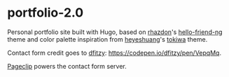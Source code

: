 # portfolio-2.0

Personal portfolio site built with Hugo, based on [rhazdon](https://github.com/rhazdon)'s [hello-friend-ng](https://github.com/heyeshuang/hugo-theme-tokiwa) theme and color palette inspiration from [heyeshuang](https://github.com/heyeshuang)'s [tokiwa](https://github.com/heyeshuang/hugo-theme-tokiwa) theme.

Contact form credit goes to [dfitzy](https://codepen.io/dfitzy): https://codepen.io/dfitzy/pen/VepqMq. 

[Pageclip](https://pageclip.co) powers the contact form server.
